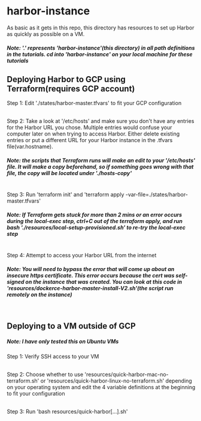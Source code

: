 
# harbor-instance <br/> 

As basic as it gets in this repo, this directory has resources to set up Harbor as quickly as possible on a VM.  <br/>

##### Note: '.' represents 'harbor-instance'(this directory) in all path definitions in the tutorials. cd into 'harbor-instance' on your local machine for these tutorials <br/>

## Deploying Harbor to GCP using Terraform(requires GCP account) <br/>

Step 1: Edit './states/harbor-master.tfvars' to fit your GCP configuration <br/> <br/>

Step 2: Take a look at '/etc/hosts' and make sure you don't have any entries for the Harbor URL you chose. Multiple entries would confuse your computer later on when trying to access Harbor. Either delete existing entries or put a different URL for your Harbor instance in the .tfvars file(var.hostname). 
##### Note: the scripts that Terraform runs will make an edit to your '/etc/hosts' file. It will make a copy beforehand, so if something goes wrong with that file, the copy will be located under './hosts-copy' <br/> <br/>

Step 3: Run 'terraform init' and 'terraform apply -var-file=./states/harbor-master.tfvars'

##### Note: If Terraform gets stuck for more than 2 mins or an error occurs during the local-exec step, ctrl+C out of the terraform apply, and run bash './resources/local-setup-provisioned.sh' to re-try the local-exec step <br/> <br/>

Step 4: Attempt to access your Harbor URL from the internet
##### Note: You will need to bypass the error that will come up about an insecure https certificate. This error occurs because the cert was self-signed on the instance that was created. You can look at this code in 'resources/dockerce-harbor-master-install-V2.sh'(the script run remotely on the instance) <br/> <br/> <br/>


## Deploying to a VM outside of GCP <br/>

##### Note: I have only tested this on Ubuntu VMs <br/>

Step 1: Verify SSH access to your VM <br/> <br/>

Step 2: Choose whether to use 'resources/quick-harbor-mac-no-terraform.sh' or 'resources/quick-harbor-linux-no-terraform.sh' depending on your operating system and edit the 4 variable definitions at the beginning to fit your configuration <br/> <br/>

Step 3: Run 'bash resources/quick-harbor[...].sh' <br/> <br/>
